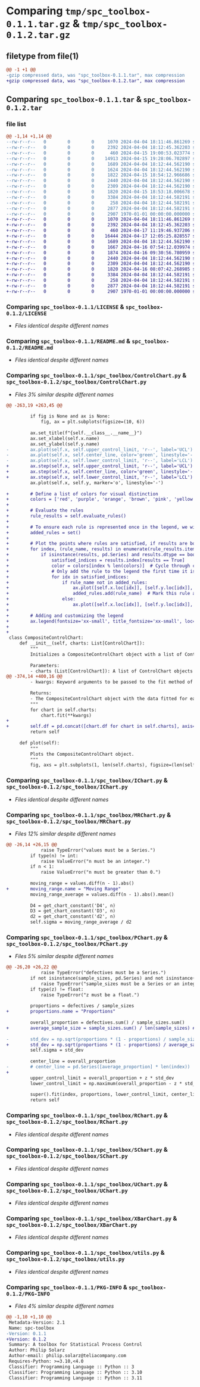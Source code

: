 # Comparing `tmp/spc_toolbox-0.1.1.tar.gz` & `tmp/spc_toolbox-0.1.2.tar.gz`

## filetype from file(1)

```diff
@@ -1 +1 @@
-gzip compressed data, was "spc_toolbox-0.1.1.tar", max compression
+gzip compressed data, was "spc_toolbox-0.1.2.tar", max compression
```

## Comparing `spc_toolbox-0.1.1.tar` & `spc_toolbox-0.1.2.tar`

### file list

```diff
@@ -1,14 +1,14 @@
--rw-r--r--   0        0        0     1070 2024-04-04 18:11:46.861269 spc_toolbox-0.1.1/LICENSE
--rw-r--r--   0        0        0     2392 2024-04-04 18:12:45.362203 spc_toolbox-0.1.1/README.md
--rw-r--r--   0        0        0      460 2024-04-15 19:00:53.023774 spc_toolbox-0.1.1/pyproject.toml
--rw-r--r--   0        0        0    14913 2024-04-15 19:28:06.702897 spc_toolbox-0.1.1/spc_toolbox/ControlChart.py
--rw-r--r--   0        0        0     1689 2024-04-04 18:12:44.562190 spc_toolbox-0.1.1/spc_toolbox/IChart.py
--rw-r--r--   0        0        0     1624 2024-04-04 18:12:44.562190 spc_toolbox-0.1.1/spc_toolbox/MRChart.py
--rw-r--r--   0        0        0     1822 2024-04-15 18:54:12.966686 spc_toolbox-0.1.1/spc_toolbox/PChart.py
--rw-r--r--   0        0        0     2440 2024-04-04 18:12:44.562190 spc_toolbox-0.1.1/spc_toolbox/RChart.py
--rw-r--r--   0        0        0     2309 2024-04-04 18:12:44.562190 spc_toolbox-0.1.1/spc_toolbox/SChart.py
--rw-r--r--   0        0        0     1820 2024-04-15 18:53:18.006678 spc_toolbox-0.1.1/spc_toolbox/UChart.py
--rw-r--r--   0        0        0     3384 2024-04-04 18:12:44.582191 spc_toolbox-0.1.1/spc_toolbox/XBarChart.py
--rw-r--r--   0        0        0      258 2024-04-04 18:12:44.582191 spc_toolbox-0.1.1/spc_toolbox/__init__.py
--rw-r--r--   0        0        0     2877 2024-04-04 18:12:44.582191 spc_toolbox-0.1.1/spc_toolbox/utils.py
--rw-r--r--   0        0        0     2907 1970-01-01 00:00:00.000000 spc_toolbox-0.1.1/PKG-INFO
+-rw-r--r--   0        0        0     1070 2024-04-04 18:11:46.861269 spc_toolbox-0.1.2/LICENSE
+-rw-r--r--   0        0        0     2392 2024-04-04 18:12:45.362203 spc_toolbox-0.1.2/README.md
+-rw-r--r--   0        0        0      460 2024-04-17 11:19:46.937206 spc_toolbox-0.1.2/pyproject.toml
+-rw-r--r--   0        0        0    16444 2024-04-17 12:05:25.828557 spc_toolbox-0.1.2/spc_toolbox/ControlChart.py
+-rw-r--r--   0        0        0     1689 2024-04-04 18:12:44.562190 spc_toolbox-0.1.2/spc_toolbox/IChart.py
+-rw-r--r--   0        0        0     1667 2024-04-16 07:54:12.039974 spc_toolbox-0.1.2/spc_toolbox/MRChart.py
+-rw-r--r--   0        0        0     1874 2024-04-16 09:30:56.780959 spc_toolbox-0.1.2/spc_toolbox/PChart.py
+-rw-r--r--   0        0        0     2440 2024-04-04 18:12:44.562190 spc_toolbox-0.1.2/spc_toolbox/RChart.py
+-rw-r--r--   0        0        0     2309 2024-04-04 18:12:44.562190 spc_toolbox-0.1.2/spc_toolbox/SChart.py
+-rw-r--r--   0        0        0     1820 2024-04-16 08:07:42.268985 spc_toolbox-0.1.2/spc_toolbox/UChart.py
+-rw-r--r--   0        0        0     3384 2024-04-04 18:12:44.582191 spc_toolbox-0.1.2/spc_toolbox/XBarChart.py
+-rw-r--r--   0        0        0      258 2024-04-04 18:12:44.582191 spc_toolbox-0.1.2/spc_toolbox/__init__.py
+-rw-r--r--   0        0        0     2877 2024-04-04 18:12:44.582191 spc_toolbox-0.1.2/spc_toolbox/utils.py
+-rw-r--r--   0        0        0     2907 1970-01-01 00:00:00.000000 spc_toolbox-0.1.2/PKG-INFO
```

### Comparing `spc_toolbox-0.1.1/LICENSE` & `spc_toolbox-0.1.2/LICENSE`

 * *Files identical despite different names*

### Comparing `spc_toolbox-0.1.1/README.md` & `spc_toolbox-0.1.2/README.md`

 * *Files identical despite different names*

### Comparing `spc_toolbox-0.1.1/spc_toolbox/ControlChart.py` & `spc_toolbox-0.1.2/spc_toolbox/ControlChart.py`

 * *Files 3% similar despite different names*

```diff
@@ -263,19 +263,45 @@
         
         if fig is None and ax is None:
             fig, ax = plt.subplots(figsize=(10, 6))
 
         ax.set_title(f"{self.__class__.__name__}")
         ax.set_xlabel(self.x.name)
         ax.set_ylabel(self.y.name)
-        ax.plot(self.x, self.upper_control_limit, 'r--', label='UCL')
-        ax.plot(self.x, self.center_line, color='green', linestyle='-', label='CL')
-        ax.plot(self.x, self.lower_control_limit, 'r--', label='LCL')
+        ax.step(self.x, self.upper_control_limit, 'r--', label='UCL')
+        ax.step(self.x, self.center_line, color='green', linestyle='-', label='CL')
+        ax.step(self.x, self.lower_control_limit, 'r--', label='LCL')
         ax.plot(self.x, self.y, marker='o', linestyle='-')
 
+        # Define a list of colors for visual distinction
+        colors = ['red', 'purple', 'orange', 'brown', 'pink', 'yellow', 'cyan', 'magenta', 'gray', 'green']
+
+        # Evaluate the rules
+        rule_results = self.evaluate_rules()
+
+        # To ensure each rule is represented once in the legend, we will keep track of which rules have been added
+        added_rules = set()
+
+        # Plot the points where rules are satisfied, if results are boolean Series
+        for index, (rule_name, results) in enumerate(rule_results.items()):
+            if isinstance(results, pd.Series) and results.dtype == bool:
+                satisfied_indices = results.index[results == True]
+                color = colors[index % len(colors)]  # Cycle through colors list
+                # Only add the rule to the legend the first time it is encountered
+                for idx in satisfied_indices:
+                    if rule_name not in added_rules:
+                        ax.plot([self.x.loc[idx]], [self.y.loc[idx]], 'o', markersize=7, color=color, label=rule_name)
+                        added_rules.add(rule_name)  # Mark this rule as added to the legend
+                    else:
+                        ax.plot([self.x.loc[idx]], [self.y.loc[idx]], 'o', markersize=7, markeredgewidth=2, color=color, label="_nolegend_")
+
+        # Adding and customizing the legend
+        ax.legend(fontsize='xx-small', title_fontsize='xx-small', loc='upper right')
+
+
 class CompositeControlChart:
     def __init__(self, charts: List[ControlChart]):
         """
         Initializes a CompositeControlChart object with a list of ControlChart objects.
         
         Parameters:
         - charts (List[ControlChart]): A list of ControlChart objects to be combined into a composite chart.
@@ -374,14 +400,16 @@
         - kwargs: Keyword arguments to be passed to the fit method of each ControlChart object.
         
         Returns:
         - The CompositeControlChart object with the data fitted for each ControlChart object in the list.
         """
         for chart in self.charts:
             chart.fit(**kwargs)
+
+        self.df = pd.concat([chart.df for chart in self.charts], axis=1)
         return self
 
     def plot(self):
         """
         Plots the CompositeControlChart object.
         """
         fig, axs = plt.subplots(1, len(self.charts), figsize=(len(self.charts) * 10, 6))
```

### Comparing `spc_toolbox-0.1.1/spc_toolbox/IChart.py` & `spc_toolbox-0.1.2/spc_toolbox/IChart.py`

 * *Files identical despite different names*

### Comparing `spc_toolbox-0.1.1/spc_toolbox/MRChart.py` & `spc_toolbox-0.1.2/spc_toolbox/MRChart.py`

 * *Files 12% similar despite different names*

```diff
@@ -26,14 +26,15 @@
             raise TypeError("values must be a Series.")
         if type(n) != int:
             raise ValueError("n must be an integer.")
         if n < 1:
             raise ValueError("n must be greater than 0.")
         
         moving_range = values.diff(n - 1).abs()
+        moving_range.name = "Moving Range"
         moving_range_average = values.diff(n - 1).abs().mean()
 
         D4 = get_chart_constant('D4', n)
         D3 = get_chart_constant('D3', n)
         d2 = get_chart_constant('d2', n)
         self.sigma = moving_range_average / d2
```

### Comparing `spc_toolbox-0.1.1/spc_toolbox/PChart.py` & `spc_toolbox-0.1.2/spc_toolbox/PChart.py`

 * *Files 5% similar despite different names*

```diff
@@ -26,20 +26,22 @@
             raise TypeError("defectives must be a Series.")
         if not isinstance(sample_sizes, pd.Series) and not isinstance(sample_sizes, int):
             raise TypeError("sample_sizes must be a Series or an integer.")
         if type(z) != float:
             raise TypeError("z must be a float.")
 
         proportions = defectives / sample_sizes
+        proportions.name = "Proportions"
 
         overall_proportion = defectives.sum() / sample_sizes.sum()
+        average_sample_size = sample_sizes.sum() / len(sample_sizes) # 
 
-        std_dev = np.sqrt(proportions * (1 - proportions) / sample_sizes)
+        std_dev = np.sqrt(proportions * (1 - proportions) / average_sample_size)
         self.sigma = std_dev
 
         center_line = overall_proportion
-        # center_line = pd.Series([average_proportion] * len(index))
+
         upper_control_limit = overall_proportion + z * std_dev
         lower_control_limit = np.maximum(overall_proportion - z * std_dev, 0)
 
         super().fit(index, proportions, lower_control_limit, center_line, upper_control_limit)
         return self
```

### Comparing `spc_toolbox-0.1.1/spc_toolbox/RChart.py` & `spc_toolbox-0.1.2/spc_toolbox/RChart.py`

 * *Files identical despite different names*

### Comparing `spc_toolbox-0.1.1/spc_toolbox/SChart.py` & `spc_toolbox-0.1.2/spc_toolbox/SChart.py`

 * *Files identical despite different names*

### Comparing `spc_toolbox-0.1.1/spc_toolbox/UChart.py` & `spc_toolbox-0.1.2/spc_toolbox/UChart.py`

 * *Files identical despite different names*

### Comparing `spc_toolbox-0.1.1/spc_toolbox/XBarChart.py` & `spc_toolbox-0.1.2/spc_toolbox/XBarChart.py`

 * *Files identical despite different names*

### Comparing `spc_toolbox-0.1.1/spc_toolbox/utils.py` & `spc_toolbox-0.1.2/spc_toolbox/utils.py`

 * *Files identical despite different names*

### Comparing `spc_toolbox-0.1.1/PKG-INFO` & `spc_toolbox-0.1.2/PKG-INFO`

 * *Files 4% similar despite different names*

```diff
@@ -1,10 +1,10 @@
 Metadata-Version: 2.1
 Name: spc-toolbox
-Version: 0.1.1
+Version: 0.1.2
 Summary: A toolbox for Statistical Process Control
 Author: Philip Solarz
 Author-email: philip.solarz@teliacompany.com
 Requires-Python: >=3.10,<4.0
 Classifier: Programming Language :: Python :: 3
 Classifier: Programming Language :: Python :: 3.10
 Classifier: Programming Language :: Python :: 3.11
```

